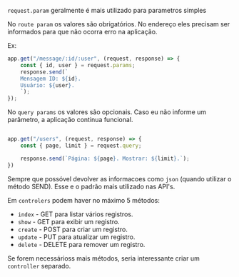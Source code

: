 `request.param` geralmente é mais utilizado para parametros simples

No `route param` os valores são obrigatórios. No endereço eles precisam ser informados para que não ocorra erro na aplicação.

Ex:
```js
app.get("/message/:id/:user", (request, response) => {
    const { id, user } = request.params;
    response.send(`
    Mensagem ID: ${id}.
    Usuário: ${user}.
    `);
});
```

No `query params` os valores são opcionais. Caso eu não informe um parâmetro, a aplicação continua funcional.

```js

app.get("/users", (request, response) => {
    const { page, limit } = request.query;

    response.send(`Página: ${page}. Mostrar: ${limit}.`);
})
```

Sempre que possóvel devolver as informacoes como `json` (quando utilizar o método SEND). Esse e o padrão mais utilizado nas API's.


Em `controlers` podem haver no máximo 5 métodos:
- `index` - GET para listar vários registros.
- `show` - GET para exibir um registro.
- `create` - POST para criar um registro.
- `update` - PUT para atualizar um registro.
- `delete` - DELETE para remover um registro.

Se forem necessárioss mais métodos, seria interessante criar um `controller` separado.